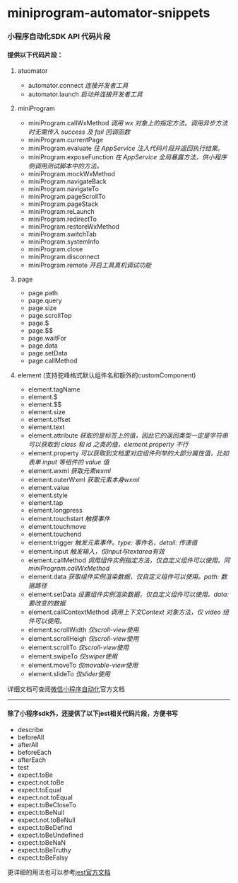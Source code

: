 # miniprogram-automator-snippets

### 小程序自动化SDK API 代码片段

#### 提供以下代码片段：
1. atuomator
    * automator.connect          _连接开发者工具_
    * automator.launch          _启动并连接开发者工具_

2. miniProgram
    * miniProgram.callWxMethod          _调用 wx 对象上的指定方法。调用异步方法时无需传入 success 及 fail 回调函数_
    * miniProgram.currentPage
    * miniProgram.evaluate          _往 AppService 注入代码片段并返回执行结果。_
    * miniProgram.exposeFunction          _在 AppService 全局暴露方法，供小程序侧调用测试脚本中的方法。_
    * miniProgram.mockWxMethod
    * miniProgram.navigateBack
    * miniProgram.navigateTo
    * miniProgram.pageScrollTo
    * miniProgram.pageStack
    * miniProgram.reLaunch
    * miniProgram.redirectTo
    * miniProgram.restoreWxMethod
    * miniProgram.switchTab
    * miniProgram.systemInfo
    * miniProgram.close
    * miniProgram.disconnect
    * miniProgram.remote          _开启工具真机调试功能_

3. page
    * page.path
    * page.query
    * page.size
    * page.scrollTop
    * page.$
    * page.$$
    * page.waitFor
    * page.data
    * page.setData
    * page.callMethod
    
4. element (支持驼峰格式默认组件名和额外的customComponent)
    * element.tagName
    * element.$
    * element.$$
    * element.size
    * element.offset
    * element.text
    * element.attribute          _获取的是标签上的值，因此它的返回类型一定是字符串_
                                 _可以获取到 class 和 id 之类的值，element.property 不行_
    * element.property          _可以获取到文档里对应组件列举的大部分属性值，比如表单 input 等组件的 value 值_
    * element.wxml          _获取元素wxml_
    * element.outerWxml          _获取元素本身wxml_
    * element.value
    * element.style
    * element.tap
    * element.longpress
    * element.touchstart          _触摸事件_
    * element.touchmove
    * element.touchend
    * element.trigger          _触发元素事件。type: 事件名，detail: 传递值_
    * element.input          _触发输入，仅input与textarea有效_
    * element.callMethod          _调用组件实例指定方法，仅自定义组件可以使用。同miniProgram.callWxMethod_
    * element.data          _获取组件实例渲染数据，仅自定义组件可以使用。path: 数据路径_
    * element.setData          _设置组件实例渲染数据，仅自定义组件可以使用。data: 要改变的数据_
    * element.callContextMethod          _调用上下文Context 对象方法，仅 video 组件可以使用。_
    * element.scrollWidth          _仅scroll-view使用_
    * element.scrollHeigh          _仅scroll-view使用_
    * element.scrollTo          _仅scroll-view使用_
    * element.swipeTo          _仅swiper使用_
    * element.moveTo          _仅movable-view使用_
    * element.slideTo          _仅slider使用_

详细文档可查阅[微信小程序自动化](https://developers.weixin.qq.com/miniprogram/dev/devtools/auto/ "微信小程序自动化")官方文档

--------------------------------------------------------------------------------------------------------------

#### 除了小程序sdk外，还提供了以下jest相关代码片段，方便书写

  * describe
  * beforeAll
  * afterAll
  * beforeEach
  * afterEach
  * test
  * expect.toBe
  * expect.not.toBe
  * expect.toEqual
  * expect.not.toEqual
  * expect.toBeCloseTo
  * expect.toBeNull
  * expect.not.toBeNull
  * expect.toBeDefind
  * expect.toBeUndefined
  * expect.toBeNaN
  * expect.toBeTruthy
  * expect.toBeFalsy

  更详细的用法也可以参考[jest官方文档](https://jestjs.io/docs/zh-Hans/getting-started "jest官方文档")
